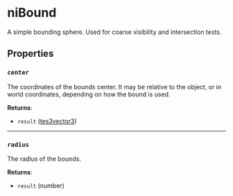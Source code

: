# niBound
<div class="search_terms" style="display: none">nibound, bound</div>

<!---
	This file is autogenerated. Do not edit this file manually. Your changes will be ignored.
	More information: https://github.com/MWSE/MWSE/tree/master/docs
-->

A simple bounding sphere. Used for coarse visibility and intersection tests.

## Properties

### `center`
<div class="search_terms" style="display: none">center</div>

The coordinates of the bounds center. It may be relative to the object, or in world coordinates, depending on how the bound is used.

**Returns**:

* `result` ([tes3vector3](../types/tes3vector3.md))

***

### `radius`
<div class="search_terms" style="display: none">radius</div>

The radius of the bounds.

**Returns**:

* `result` (number)

